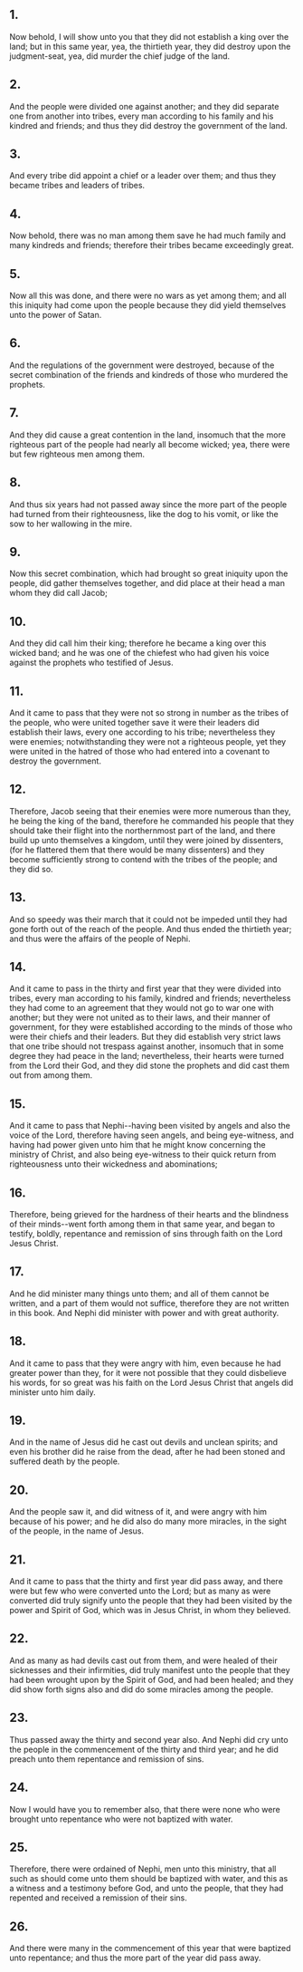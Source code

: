 ## 1.
Now behold, I will show unto you that they did not establish a king over the land; but in this same year, yea, the thirtieth year, they did destroy upon the judgment-seat, yea, did murder the chief judge of the land.
## 2.
And the people were divided one against another; and they did separate one from another into tribes, every man according to his family and his kindred and friends; and thus they did destroy the government of the land.
## 3.
And every tribe did appoint a chief or a leader over them; and thus they became tribes and leaders of tribes.
## 4.
Now behold, there was no man among them save he had much family and many kindreds and friends; therefore their tribes became exceedingly great.
## 5.
Now all this was done, and there were no wars as yet among them; and all this iniquity had come upon the people because they did yield themselves unto the power of Satan.
## 6.
And the regulations of the government were destroyed, because of the secret combination of the friends and kindreds of those who murdered the prophets.
## 7.
And they did cause a great contention in the land, insomuch that the more righteous part of the people had nearly all become wicked; yea, there were but few righteous men among them.
## 8.
And thus six years had not passed away since the more part of the people had turned from their righteousness, like the dog to his vomit, or like the sow to her wallowing in the mire.
## 9.
Now this secret combination, which had brought so great iniquity upon the people, did gather themselves together, and did place at their head a man whom they did call Jacob;
## 10.
And they did call him their king; therefore he became a king over this wicked band; and he was one of the chiefest who had given his voice against the prophets who testified of Jesus.
## 11.
And it came to pass that they were not so strong in number as the tribes of the people, who were united together save it were their leaders did establish their laws, every one according to his tribe; nevertheless they were enemies; notwithstanding they were not a righteous people, yet they were united in the hatred of those who had entered into a covenant to destroy the government.
## 12.
Therefore, Jacob seeing that their enemies were more numerous than they, he being the king of the band, therefore he commanded his people that they should take their flight into the northernmost part of the land, and there build up unto themselves a kingdom, until they were joined by dissenters, (for he flattered them that there would be many dissenters) and they become sufficiently strong to contend with the tribes of the people; and they did so.
## 13.
And so speedy was their march that it could not be impeded until they had gone forth out of the reach of the people. And thus ended the thirtieth year; and thus were the affairs of the people of Nephi.
## 14.
And it came to pass in the thirty and first year that they were divided into tribes, every man according to his family, kindred and friends; nevertheless they had come to an agreement that they would not go to war one with another; but they were not united as to their laws, and their manner of government, for they were established according to the minds of those who were their chiefs and their leaders. But they did establish very strict laws that one tribe should not trespass against another, insomuch that in some degree they had peace in the land; nevertheless, their hearts were turned from the Lord their God, and they did stone the prophets and did cast them out from among them.
## 15.
And it came to pass that Nephi--having been visited by angels and also the voice of the Lord, therefore having seen angels, and being eye-witness, and having had power given unto him that he might know concerning the ministry of Christ, and also being eye-witness to their quick return from righteousness unto their wickedness and abominations;
## 16.
Therefore, being grieved for the hardness of their hearts and the blindness of their minds--went forth among them in that same year, and began to testify, boldly, repentance and remission of sins through faith on the Lord Jesus Christ.
## 17.
And he did minister many things unto them; and all of them cannot be written, and a part of them would not suffice, therefore they are not written in this book. And Nephi did minister with power and with great authority.
## 18.
And it came to pass that they were angry with him, even because he had greater power than they, for it were not possible that they could disbelieve his words, for so great was his faith on the Lord Jesus Christ that angels did minister unto him daily.
## 19.
And in the name of Jesus did he cast out devils and unclean spirits; and even his brother did he raise from the dead, after he had been stoned and suffered death by the people.
## 20.
And the people saw it, and did witness of it, and were angry with him because of his power; and he did also do many more miracles, in the sight of the people, in the name of Jesus.
## 21.
And it came to pass that the thirty and first year did pass away, and there were but few who were converted unto the Lord; but as many as were converted did truly signify unto the people that they had been visited by the power and Spirit of God, which was in Jesus Christ, in whom they believed.
## 22.
And as many as had devils cast out from them, and were healed of their sicknesses and their infirmities, did truly manifest unto the people that they had been wrought upon by the Spirit of God, and had been healed; and they did show forth signs also and did do some miracles among the people.
## 23.
Thus passed away the thirty and second year also. And Nephi did cry unto the people in the commencement of the thirty and third year; and he did preach unto them repentance and remission of sins.
## 24.
Now I would have you to remember also, that there were none who were brought unto repentance who were not baptized with water.
## 25.
Therefore, there were ordained of Nephi, men unto this ministry, that all such as should come unto them should be baptized with water, and this as a witness and a testimony before God, and unto the people, that they had repented and received a remission of their sins.
## 26.
And there were many in the commencement of this year that were baptized unto repentance; and thus the more part of the year did pass away.
